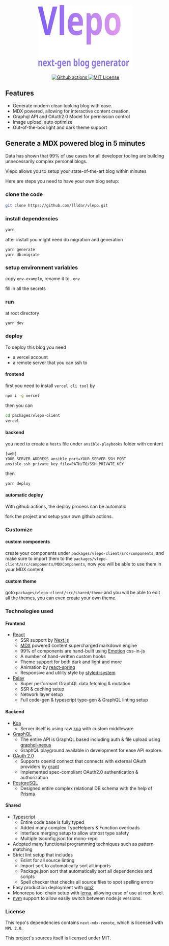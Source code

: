 <p align="center">
  <img width="300" height="200" src="./banner.svg">
</p>

<p align="center">
  <a aria-label="Actions" href="https://github.com/llldar/vlepo/actions">
    <img alt="Github actions" src="https://img.shields.io/github/workflow/status/llldar/vlepo/deploy-prod?color=green&label=actions&logo=github&logoColor=green&style=for-the-badge">
  </a>
  <a aria-label="License" href="https://github.com/llldar/vlepo/blob/master/LICENSE">
    <img alt="MIT License" src="https://img.shields.io/github/license/llldar/vlepo?style=for-the-badge">
  </a>
</p>

## Features

- Generate modern clean looking blog with ease.
- MDX powered, allowing for interactive content creation.
- Graphql API and OAuth2.0 Model for permission control
- Image upload, auto optimize
- Out-of-the-box light and dark theme support

## Generate a MDX powered blog in 5 minutes

Data has shown that 99% of use cases for all developer tooling are building unnecessarily complex personal blogs.

Vlepo allows you to setup your state-of-the-art blog within minutes

Here are steps you need to have your own blog setup:

### clone the code

```bash
git clone https://github.com/llldar/vlepo.git
```

### install dependencies

```bash
yarn
```

after install you might need db migration and generation

```
yarn generate
yarn db:migrate
```

### setup environment variables

copy `env-example`, rename it to `.env`

fill in all the secrets

### run

at root directory

```bash
yarn dev
```

### deploy

To deploy this blog you need

- a vercel account
- a remote server that you can ssh to

#### frontend

first you need to install `vercel cli tool` by

```bash
npm i -g vercel
```

then you can

```bash
cd packages/vlepo-client
vercel
```

#### backend

you need to create a `hosts` file under `ansible-playbooks` folder with content

```
[web]
YOUR_SERVER_ADDRESS ansible_port=YOUR_SERVER_SSH_PORT ansible_ssh_private_key_file=PATH/TO/SSH_PRIVATE_KEY
```

then

```ts
yarn deploy
```

#### automatic deploy

With github actions, the deploy process can be automatic

fork the project and setup your own github actions.

### Customize

#### custom components

create your components under `packages/vlepo-client/src/components`, and make sure to import them to the `packages/vlepo-client/src/components/MDXComponents`,
now you will be able to use them in your MDX content.

#### custom theme

goto `packages/vlepo-client/src/shared/theme` and you will be able to edit all the themes,
you can even create your own theme.

### Technologies used

#### Frontend

- [React](https://github.com/facebook/react)
  - SSR support by [Next.js](https://github.com/vercel/next.js)
  - [MDX](https://mdxjs.com/) powered content supercharged markdown engine
  - 99% of components are hand-built using [Emotion](https://github.com/emotion-js/emotion) css-in-js
  - A number of hand-written custom hooks
  - Theme support for both dark and light and more
  - Animation by [react-spring](https://github.com/pmndrs/react-spring)
  - Responsive and utility style by [styled-system](https://github.com/styled-system/styled-system)
- [Relay](https://github.com/facebook/relay)
  - Super performant GraphQL data fetching & mutation
  - SSR & caching setup
  - Network layer setup
  - Full code-gen & typescript type-gen & GraphQL linting setup

#### Backend

- [Koa](https://github.com/koajs/koa)
  - Server itself is using raw [koa](https://github.com/koajs/koa) with custom middleware
- [GraphQL](https://graphql.org/)
  - The entire API is GraphQL based including auth & file upload using [graphql-nexus](https://github.com/graphql-nexus/nexus)
  - GraphQL playground available in development for ease API explore.
- [OAuth 2.0](https://tools.ietf.org/html/rfc6749)
  - Supports openid connect that connects with external OAuth providers by [grant](https://github.com/simov/grant)
  - Implemented spec-compliant OAuth2.0 authentication & authorization
- [PostgreSQL](https://www.postgresql.org/)
  - Designed entire complex relational DB schema with the help of [Prisma](https://github.com/prisma/prisma)

#### Shared

- [Typescript](https://www.typescriptlang.org/)
  - Entire code base is fully typed
  - Added many complex TypeHelpers & Function overloads
  - Interface merging setup to allow utmost type safety
  - Multiple tsconfig.json for mono-repo
- Adopted many functional programming techniques such as pattern matching
- Strict lint setup that includes
  - Eslint for all source linting
  - Import sort to automatically sort all imports
  - Package.json sort that automatically sort all dependencies and scripts
  - Spell checker that checks all source files to spot spelling errors
- Easy production deployment with [pm2](https://github.com/Unitech/pm2)
- Monorepo tool chain setup with [lerna](https://github.com/lerna/lerna), allowing ease of use at root level.
- [nvm](https://github.com/nvm-sh/nvm) support to allow easily switch between node.js versions.

### License

This repo's dependencies contains `next-mdx-remote`, which is licensed with `MPL 2.0`.

This project's sources itself is licensed under MIT.

